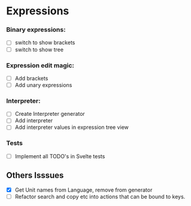 # Expressions

### Binary expressions:
- [ ] switch to show brackets
- [ ] switch to show tree

### Expression edit magic:
- [ ] Add brackets
- [ ] Add unary expressions

### Interpreter:
- [ ] Create Interpreter generator
- [ ] Add interpreter
- [ ] Add interpreter values in expression tree view

### Tests
- [ ] Implement all TODO's in Svelte tests

## Others Isssues

- [x] Get  Unit names from Language, remove from generator
- [ ] Refactor search and copy etc into actions that can be bound to keys.
